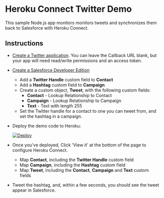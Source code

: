 Heroku Connect Twitter Demo
===========================

This sample Node.js app monitors monitors tweets and synchronizes them back to Salesforce with Heroku Connect.

Instructions
------------

* [Create a Twitter application](https://apps.twitter.com/app/new). You can leave the Callback URL blank, but your app will need read/write permissions and an access token.
* [Create a Salesforce Developer Edition](https://developer.salesforce.com/signup)
	* Add a **Twitter Handle** custom field to **Contact**
	* Add a **Hashtag** custom field to **Campaign**
	* Create a custom object, **Tweet**, with the following custom fields:
		* **Contact** - Lookup Relationship to Contact
		* **Campaign** - Lookup Relationship to Campaign
		* **Text** - Text with length 255
	* Set the Twitter handle for a contact to one you can tweet from, and set the hashtag in a campaign.
* Deploy the demo code to Heroku:

	[![Deploy](https://www.herokucdn.com/deploy/button.png)](https://heroku.com/deploy)

* Once you've deployed, Click 'View it' at the bottom of the page to configure Heroku Connect.
	* Map **Contact**, including the **Twitter Handle** custom field
	* Map **Campaign**, including the **Hashtag** custom field
	* Map **Tweet**, including the **Contact**, **Campaign** and **Text** custom fields

* Tweet the hashtag, and, within a few seconds, you should see the tweet appear in Salesforce.